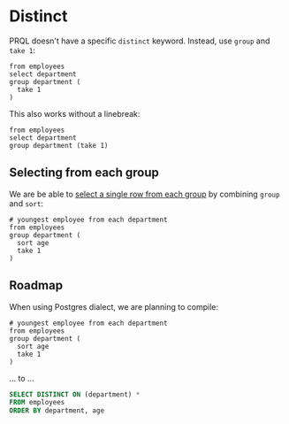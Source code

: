 # Distinct

PRQL doesn't have a specific `distinct` keyword. Instead, use `group` and `take 1`:

```prql
from employees
select department
group department (
  take 1
)
```

This also works without a linebreak:

```prql
from employees
select department
group department (take 1)
```

## Selecting from each group

We are be able to [select a single row from each
group](https://stackoverflow.com/questions/3800551/select-first-row-in-each-group-by-group)
by combining `group` and `sort`:

```prql
# youngest employee from each department
from employees
group department (
  sort age
  take 1
)
```

## Roadmap

When using Postgres dialect, we are planning to compile:

```prql_no_test
# youngest employee from each department
from employees
group department (
  sort age
  take 1
)
```

... to ...

```sql
SELECT DISTINCT ON (department) *
FROM employees
ORDER BY department, age
```
